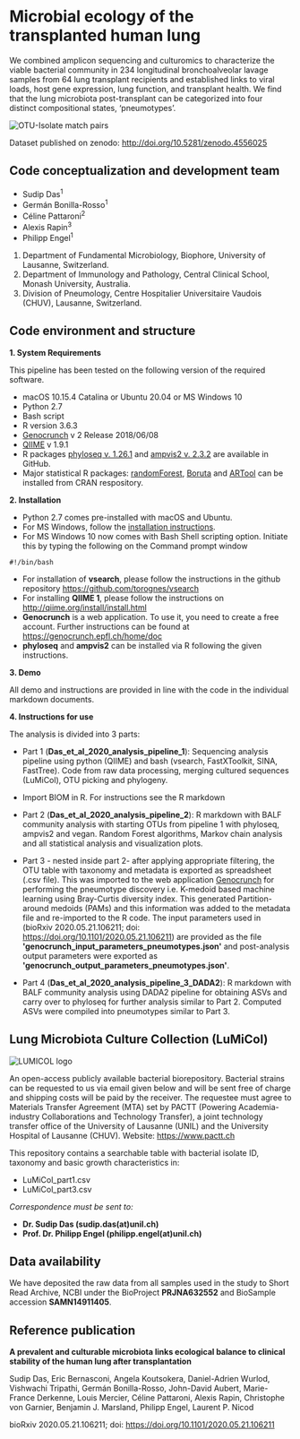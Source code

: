 # Microbial ecology of the transplanted human lung

We combined amplicon sequencing and culturomics to characterize the viable bacterial community in 234 longitudinal bronchoalveolar lavage samples from 64 lung transplant recipients and established links to viral loads, host gene expression, lung function, and transplant health. 
We find that the lung microbiota post-transplant can be categorized into four distinct compositional states, ‘pneumotypes’. 

![OTU-Isolate match pairs](https://user-images.githubusercontent.com/55438047/107704311-52e09200-6cbd-11eb-9547-00830f9c385d.png)

Dataset published on zenodo:  http://doi.org/10.5281/zenodo.4556025

## Code conceptualization and development team 

* Sudip Das<sup>1
* Germán Bonilla-Rosso<sup>1
* Céline Pattaroni<sup>2
* Alexis Rapin<sup>3
* Philipp Engel<sup>1

1. Department of Fundamental Microbiology, Biophore, University of Lausanne, Switzerland.
2. Department of Immunology and Pathology, Central Clinical School, Monash University, Australia.
3. Division of Pneumology, Centre Hospitalier Universitaire Vaudois (CHUV), Lausanne, Switzerland.

## Code environment and structure

**1. System Requirements** 

This pipeline has been tested on the following version of the required software.

* macOS 10.15.4 Catalina or Ubuntu 20.04 or MS Windows 10
* Python 2.7 
* Bash script 
* R version 3.6.3
* [Genocrunch](https://genocrunch.epfl.ch/home/doc) v 2 Release 2018/06/08
* [QIIME](http://qiime.org/install/install.html) v 1.9.1 
* R packages [phyloseq v. 1.26.1](https://github.com/joey711/phyloseq) and [ampvis2 v. 2.3.2](https://madsalbertsen.github.io/ampvis2/) are available in GitHub.
* Major statistical R packages: [randomForest](https://www.rdocumentation.org/packages/randomForest/versions/4.6-14), [Boruta](https://cran.r-project.org/web/packages/Boruta/index.html) and [ARTool](https://cran.r-project.org/web/packages/ARTool/) can be installed from CRAN respository.

**2. Installation** 

* Python 2.7 comes pre-installed with macOS and Ubuntu. 
* For MS Windows, follow the [installation instructions](https://docs.python.org/3/using/windows.html).
* For MS Windows 10 now comes with Bash Shell scripting option. Initiate this by typing the following on the Command prompt window

```
#!/bin/bash
```
* For installation of **vsearch**, please follow the instructions in the github repository https://github.com/torognes/vsearch
* For installing **QIIME 1**, please follow the instructions on http://qiime.org/install/install.html
* **Genocrunch** is a web application. To use it, you need to create a free account. Further instructions can be found at https://genocrunch.epfl.ch/home/doc
* **phyloseq** and **ampvis2** can be installed via R following the given instructions.

**3. Demo**

All demo and instructions are provided in line with the code in the individual markdown documents.


**4. Instructions for use**

The analysis is divided into 3 parts:

* Part 1 (**Das_et_al_2020_analysis_pipeline_1**): Sequencing analysis pipeline using python (QIIME) and bash (vsearch, FastXToolkit, SINA, FastTree). Code from raw data processing, merging cultured sequences (LuMiCol), OTU picking and phylogeny.

* Import BIOM in R. For instructions see the R markdown

* Part 2 (**Das_et_al_2020_analysis_pipeline_2**): R markdown with BALF community analysis with starting OTUs from pipeline 1 with phyloseq, ampvis2 and vegan. Random Forest algorithms, Markov chain analysis and all statistical analysis and visualization plots.

* Part 3 - nested inside part 2- after applying appropriate filtering, the OTU table with taxonomy and metadata is exported 
as spreadsheet (.csv file). This was imported to the web application [Genocrunch](https://genocrunch.epfl.ch/home/doc) for performing the pneumotype discovery i.e. K-medoid based machine learning using Bray-Curtis diversity index. This generated Partition-around medoids (PAMs) and this information was added to the metadata file and re-imported to the R code. The input parameters used in (bioRxiv 2020.05.21.106211; doi: https://doi.org/10.1101/2020.05.21.106211) are provided as the file **'genocrunch_input_parameters_pneumotypes.json'** and post-analysis output parameters were exported as **'genocrunch_output_parameters_pneumotypes.json'**.

* Part 4 (**Das_et_al_2020_analysis_pipeline_3_DADA2**): R markdown with BALF community analysis using DADA2 pipeline for obtaining ASVs and carry over to phyloseq for further analysis similar to Part 2. Computed ASVs were compiled into pneumotypes similar to Part 3.

## Lung Microbiota Culture Collection (LuMiCol)

![LUMICOL logo](https://user-images.githubusercontent.com/55438047/107691218-76024600-6cab-11eb-96a4-306e0bb2eb71.png)


An open-access publicly available bacterial biorepository. Bacterial strains can be requested to us via email given below and will be sent free of charge and shipping costs will be paid by the receiver. The requestee must agree to Materials Transfer Agreement (MTA) set by PACTT (Powering Academia-industry Collaborations and Technology Transfer), a joint technology transfer office of the University of Lausanne (UNIL) and the University Hospital of Lausanne (CHUV).
Website: https://www.pactt.ch

This repository contains a searchable table with bacterial isolate ID, taxonomy and basic growth characteristics in: 

* LuMiCol_part1.csv
* LuMiCol_part3.csv

*Correspondence must be sent to:*
* **Dr. Sudip Das (sudip.das(at)unil.ch)**
* **Prof. Dr. Philipp Engel (philipp.engel(at)unil.ch)**

## Data availability 

We have deposited the raw data from all samples used in the study to Short Read Archive, NCBI under the BioProject **PRJNA632552** and BioSample accession **SAMN14911405**. 

## Reference publication

**A prevalent and culturable microbiota links ecological balance to clinical stability of the human lung after transplantation**

Sudip Das, Eric Bernasconi, Angela Koutsokera, Daniel-Adrien Wurlod, Vishwachi Tripathi, Germán Bonilla-Rosso, John-David Aubert, Marie-France Derkenne, Louis Mercier, Céline Pattaroni, Alexis Rapin, Christophe von Garnier, Benjamin J. Marsland, Philipp Engel, Laurent P. Nicod

bioRxiv 2020.05.21.106211; doi: https://doi.org/10.1101/2020.05.21.106211
